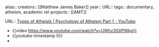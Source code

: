 alias::
creators:: [[Matthew James Baker]] 
year::
URL::
tags:: documentary, atheism, academic
rel-projects:: [[AMT]] 

URL:: [Types of Atheists | Psychology of Atheism Part 1 - YouTube](https://www.youtube.com/watch?v=UWhz3SXPWkg)
- {{video https://www.youtube.com/watch?v=UWhz3SXPWkg}}
- {{youtube-timestamp 0}}
-